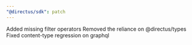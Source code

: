 ```yaml
---
"@directus/sdk": patch
---
```


Added missing filter operators
Removed the reliance on @directus/types
Fixed content-type regression on graphql
